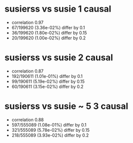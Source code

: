 # susierss vs susie  1 causal

- correlation 0.97
- 67/199620 (3.36e-02%) differ by 0.1
- 36/199620 (1.80e-02%) differ by 0.15
- 20/199620 (1.00e-02%) differ by 0.2


# susierss vs susie  2 causal

- correlation 0.87
- 192/190611 (1.01e-01%) differ by 0.1
- 99/190611 (5.19e-02%) differ by 0.15
- 60/190611 (3.15e-02%) differ by 0.2


# susierss vs susie  ~ 5 3 causal

- correlation 0.88
- 597/555089 (1.08e-01%) differ by 0.1
- 321/555089 (5.78e-02%) differ by 0.15
- 218/555089 (3.93e-02%) differ by 0.2


